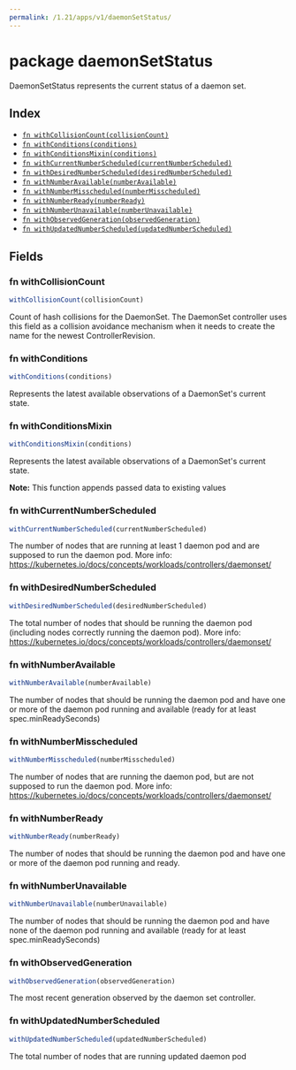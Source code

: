 ```yaml
---
permalink: /1.21/apps/v1/daemonSetStatus/
---
```


# package daemonSetStatus

DaemonSetStatus represents the current status of a daemon set.

## Index

* [`fn withCollisionCount(collisionCount)`](#fn-withcollisioncount)
* [`fn withConditions(conditions)`](#fn-withconditions)
* [`fn withConditionsMixin(conditions)`](#fn-withconditionsmixin)
* [`fn withCurrentNumberScheduled(currentNumberScheduled)`](#fn-withcurrentnumberscheduled)
* [`fn withDesiredNumberScheduled(desiredNumberScheduled)`](#fn-withdesirednumberscheduled)
* [`fn withNumberAvailable(numberAvailable)`](#fn-withnumberavailable)
* [`fn withNumberMisscheduled(numberMisscheduled)`](#fn-withnumbermisscheduled)
* [`fn withNumberReady(numberReady)`](#fn-withnumberready)
* [`fn withNumberUnavailable(numberUnavailable)`](#fn-withnumberunavailable)
* [`fn withObservedGeneration(observedGeneration)`](#fn-withobservedgeneration)
* [`fn withUpdatedNumberScheduled(updatedNumberScheduled)`](#fn-withupdatednumberscheduled)

## Fields

### fn withCollisionCount

```ts
withCollisionCount(collisionCount)
```

Count of hash collisions for the DaemonSet. The DaemonSet controller uses this field as a collision avoidance mechanism when it needs to create the name for the newest ControllerRevision.

### fn withConditions

```ts
withConditions(conditions)
```

Represents the latest available observations of a DaemonSet's current state.

### fn withConditionsMixin

```ts
withConditionsMixin(conditions)
```

Represents the latest available observations of a DaemonSet's current state.

**Note:** This function appends passed data to existing values

### fn withCurrentNumberScheduled

```ts
withCurrentNumberScheduled(currentNumberScheduled)
```

The number of nodes that are running at least 1 daemon pod and are supposed to run the daemon pod. More info: https://kubernetes.io/docs/concepts/workloads/controllers/daemonset/

### fn withDesiredNumberScheduled

```ts
withDesiredNumberScheduled(desiredNumberScheduled)
```

The total number of nodes that should be running the daemon pod (including nodes correctly running the daemon pod). More info: https://kubernetes.io/docs/concepts/workloads/controllers/daemonset/

### fn withNumberAvailable

```ts
withNumberAvailable(numberAvailable)
```

The number of nodes that should be running the daemon pod and have one or more of the daemon pod running and available (ready for at least spec.minReadySeconds)

### fn withNumberMisscheduled

```ts
withNumberMisscheduled(numberMisscheduled)
```

The number of nodes that are running the daemon pod, but are not supposed to run the daemon pod. More info: https://kubernetes.io/docs/concepts/workloads/controllers/daemonset/

### fn withNumberReady

```ts
withNumberReady(numberReady)
```

The number of nodes that should be running the daemon pod and have one or more of the daemon pod running and ready.

### fn withNumberUnavailable

```ts
withNumberUnavailable(numberUnavailable)
```

The number of nodes that should be running the daemon pod and have none of the daemon pod running and available (ready for at least spec.minReadySeconds)

### fn withObservedGeneration

```ts
withObservedGeneration(observedGeneration)
```

The most recent generation observed by the daemon set controller.

### fn withUpdatedNumberScheduled

```ts
withUpdatedNumberScheduled(updatedNumberScheduled)
```

The total number of nodes that are running updated daemon pod